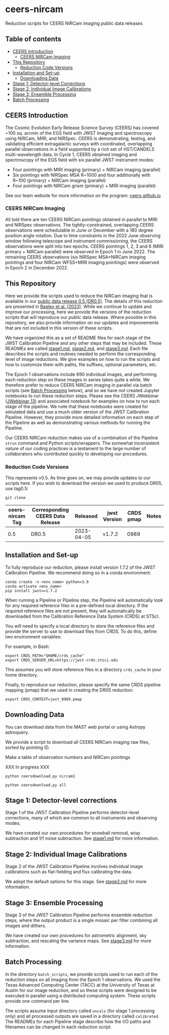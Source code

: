 # ceers-nircam 

Reduction scripts for CEERS NIRCam imaging public data releases

## Table of contents
* [CEERS Introduction](#intro)
  * [CEERS NIRCam Imaging](#intro-imaging)
* [This Repository](#repo-purpose)
  * [Reduction Code Versions](#versions)
* [Installation and Set-up](#install)
  * [Downloading Data](#download)
* [Stage 1: Detector-level Corrections](#stage1)
* [Stage 2: Individual Image Calibrations](#stage2)
* [Stage 3: Ensemble Processing](#stage3)
* [Batch Processing](#batch)


<a name='intro'></a>
## CEERS Introduction

The Cosmic Evolution Early Release Science Survey (CEERS) has covered ~100 sq. 
arcmin of the EGS field with JWST imaging and spectroscopy using NIRCam, MIRI, 
and NIRSpec. CEERS is demonstrating, testing, and validating efficient 
extragalactic surveys with coordinated, overlapping parallel observations in a 
field supported by a rich set of HST/CANDELS multi-wavelength data. In Cycle 1,
CEERS obtained imaging and spectroscopy of the EGS field with six parallel 
JWST instrument modes: 
* Four pointings with MIRI imaging (primary) + NIRCam imaging (parallel) 
* Six pointings with NIRSpec MSA R\~1000 and four additionally with R\~100 
  (primary) + NIRCam imaging (parallel)
* Four pointings with NIRCam grism (primary) + MIRI imaging (parallel)

See our team website for more information on the program: [ceers.github.io](https://ceers.github.io)


<a name='intro-imaging'></a>
### CEERS NIRCam Imaging 

All told there are ten CEERS NIRCam pointings obtained in parallel to MIRI and 
NIRSpec observations. The tightly-constrained, overlapping CEERS observations 
were schedulable in June or December with a 180 degree position angle rotation.
Due to time constraints in the 2022 June observing window following telescope 
and instrument commissioning, the CEERS observations were split into two 
epochs. CEERS pointings 1, 2, 3 and 6 (MIRI primary + NIRCam parallel) were 
observed in Epoch 1 in June 2022. The remaining CEERS observations (six 
NIRSpec MSA+NIRCam imaging pointings and four NIRCam WFSS+MIRI imaging 
pointings) were observed in Epoch 2 in December 2022. 


<a name='repo-purpose'></a>
## This Repository

Here we provide the scripts used to reduce the NIRCam imaging that is 
available in our [public data release 0.5 (DR0.5)](https://ceers.github.io/dr05.html). 
The details of this reduction are presented in [Bagley et al. (2023)](https://ui.adsabs.harvard.edu/abs/2023ApJ...946L..12B/abstract). While we continue to 
update and improve our processing, here we provide the versions of the 
reduction scripts that will reproduce our public data release. Where possible 
in this repository, we also provide information on our updates and 
improvements that are not included in this version of these scripts.

We have organized this as a set of README files for each stage of the JWST 
Calibration Pipeline and any other steps that may be included. These READMEs
are called [stage1.md](stage1.md), [stage2.md](stage2.md), 
and [stage3.md](stage3.md). Each file describes the scripts and routines 
needed to perform the corresponding level of image reductions. We give examples
on how to run the scripts and how to customize them with paths, file 
suffixes, optional parameters, etc. 

The Epoch 1 observations include 690 individual images, and performing each 
reduction step on these images in series takes quite a while. We therefore 
prefer to reduce CEERS NIRCam imaging in parallel via batch scripts (see 
[Batch Processing](#batch) below), and so we have not created Jupyter 
notebooks to run these reduction steps. Please see the CEERS JWebbinar 
([JWebbinar 13](https://www.stsci.edu/jwst/science-execution/jwebbinars)) and 
associated notebook for examples on how to run each stage of the pipeline. We 
note that these notebooks were created for simulated data and use a much older 
version of the JWST Calibration Pipeline. However, they provide more detailed
information on each step of the Pipeline as well as demonstrating various 
methods for running the Pipeline. 

Our CEERS NIRCam reduction makes use of a combination of the Pipeline `strun` 
command and Python scripts/wrappers. The somewhat inconsistent nature of our 
coding practices is a testament to the large number of collaborators who 
contributed quickly to developing our procedures. 


<a name='versions'></a>
### Reduction Code Versions

This represents v0.5. As time goes on, we may provide updates to our scripts 
here. If you wish to download the version we used to produce DR05, use tag0.5: 
```
git clone 
```
| ceers-nircam Tag | Corresponding CEERS Data Release | Released   | jwst Version | CRDS pmap | Notes |
|------------------|----------------------------------|------------|--------------|-----------|-------|
| 0.5              | DR0.5                            | 2023-04-05 | v1.7.2       | 0989      |       |


<a name='install'></a>
## Installation and Set-up

To fully reproduce our reduction, please install version 1.7.2 of the JWST 
Calibration Pipeline. We recommend doing so in a conda environment:

```
conda create -n <env_name> python=3.9
conda activate <env_name>
pip install jwst==1.7.2
```

When running a Pipeline or Pipeline step, the Pipeline will automatically
look for any required reference files in a pre-defined local directory. 
If the required reference files are not present, they will automatically be
downloaded from the Calibration Reference Data System (CRDS) at STScI. 

You will need to specify a local directory to store the reference files
and provide the server to use to download files from CRDS. To do this,
define two environment variables:

For example, in Bash: 
```
export CRDS_PATH="$HOME/crds_cache"
export CRDS_SERVER_URL=https://jwst-crds.stsci.edu
```
This assumes you will store reference files in a directory `crds_cache` in 
your home directory.

Finally, to reproduce our reduction, please specify the same CRDS pipeline
mapping (pmap) that we used in creating the DR05 reduction:
```
export CRDS_CONTEXT=jwst_0989.pmap
```


<a name='download'></a>
## Downloading Data

You can download data from the MAST web portal or using Astropy astroquery.

We provide a script to download all CEERS NIRCam imaging raw files, sorted
by pointing ID. 

Make a table of observation numbers and NIRCam pointings

XXX In progress XXX

```
python ceersdownload.py nircam1
```

```
python ceersdownload.py all
```




<a name='stage1'></a>
## Stage 1: Detector-level corrections 

Stage 1 of the JWST Calibration Pipeline performs detector-level corrections,
many of which are common to all instruments and observing modes.

We have created our own procedures for snowball removal, wisp subtraction 
and 1/f noise subtraction. See [stage1.md](stage1.md) for more information.


<a name='stage2'></a>
## Stage 2: Individual Image Calibrations

Stage 2 of the JWST Calibration Pipeline involves individual image calibrations
such as flat-fielding and flux calibrating the data.

We adopt the default options for this stage. See [stage2.md](stage2.md) for 
more information.


<a name='stage3'></a>
## Stage 3: Ensemble Processing

Stage 3 of the JWST Calibration Pipeline performs ensemble reduction steps,
where the output product is a single mosaic per filter combining all images
and dithers.

We have created our own procedures for astrometric alignment, sky subtraction,
and rescaling the variance maps. See [stage3.md](stage3.md) for more 
information.


<a name='batch'></a>
## Batch Processing

In the directory `batch_scripts`, we provide scripts used to run each of the 
reduction steps on all imaging from the Epoch 1 observations. We used the 
Texas Advanced Computing Center (TACC) at the University of Texas at Austin 
for our image reduction, and so these scripts were designed to be executed in 
parallel using a distributed computing system. These scripts provide one 
command per line. 

The scripts assume input directory called `uncals` (for stage 1 processing 
only) and all processed outputs are saved in a directory called `calibrated`. 
The READMEs for each Pipeline stage describe how the I/O paths and filenames
can be changed in each reduction script.


